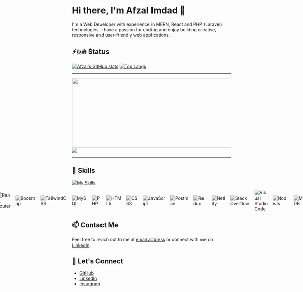 
# Hi there, I'm Afzal Imdad 👋

I'm a Web Developer with experience in MERN, React and PHP (Laravel) technologies. I have a passion for coding and enjoy building creative, responsive and user-friendly web applications.

## ⚡️💥🔥 Status 
[comment]: <![Anurag's GitHub stats](https://github-readme-stats.vercel.app/api?username=AfzalAli231&include_all_commits=true&count_private=true&show_icons=true&hide_rank=false&rank_icon=github&theme=synthwave)>
[![Afzal's GitHub stats](https://github-readme-stats.vercel.app/api?username=AfzalAli231)](https://github.com/anuraghazra/github-readme-stats)
[![Top Langs](https://github-readme-stats.vercel.app/api/top-langs/?username=AfzalAli231&layout=compact&show_icons=true&theme=synthwave)](https://github.com/anuraghazra/github-readme-stats)


---

  
<p style="display: flex; aligh-items:center;flex-direction:column;justify-content:center;">
  <img src="https://github-profile-trophy.vercel.app/?username=AfzalAli231&title=Stars,Followers,Commits,Repositories,MultipleLang,PullRequest&theme=onedark" alt="" />
  <img width="800" height="220" src="https://streak-stats.demolab.com?user=sammorozov&theme=highcontrast&hide_border=true&border_radius=5&card_width=800">
  <img src="https://raw.githubusercontent.com/sammorozov/sammorozov/59c7c8b7a883ad54a27102250b44ede726c50740/assets/github-snake.svg" />
</p>


---

## 🚀 Skills
[![My Skills](https://skillicons.dev/icons?i=aws,rust,aftereffects,androidstudio,angular,azure,babel,blender,bootstrap,c,css,cloudflare,discord,django,docker,dotnet,dynamodb,redux,react,express,supabase,firebase.figma,flutter,golang,gatsby,git,github,gitlab,gmail,html,jquery,graphql,illustrator,photoshop,instagram,java,js,laravel,linkedin,linux,mui,mongodb,mysql,nextjs,nest,netlify,nginx,nodejs,prisma,php,postgresql,postman,powershell,premiere,python,rxjs,ruby,redis,sqlite,svg,sass,selenium,stackoverflow,svelte,tailwind,twitter,typescript,webpack,vscode,vercel,vite,vue,webflow,wordpress)](https://aiportfolio.tech)
<div style="display: flex; gap: 16px; align-items: center; justify-content: center;">
<img src="https://img.shields.io/badge/react-%2320232a.svg?style=for-the-badge&logo=react&logoColor=%2361DAFB" alt="React" />
<img src="https://img.shields.io/badge/react_native-%2320232a.svg?style=for-the-badge&logo=react&logoColor=%2361DAFB" alt="React Native" />
<img src="https://img.shields.io/badge/React_Router-CA4245?style=for-the-badge&logo=react-router&logoColor=white" alt="React Router" />
<img src="https://img.shields.io/badge/bootstrap-%23563D7C.svg?style=for-the-badge&logo=bootstrap&logoColor=white" alt="Bootstrap" />
<img src="https://img.shields.io/badge/tailwindcss-%2338B2AC.svg?style=for-the-badge&logo=tailwind-css&logoColor=white" alt="TailwindCSS" />
<img src="https://img.shields.io/badge/mysql-%2300f.svg?style=for-the-badge&logo=mysql&logoColor=white" alt="MySQL" />
<img src="https://img.shields.io/badge/php-%828bb7.svg?style=for-the-badge&logo=php&logoColor=white" alt="PHP" />
<img src="https://img.shields.io/badge/html5-%23E34F26.svg?style=for-the-badge&logo=html5&logoColor=white" alt="HTML5" />
<img src="https://img.shields.io/badge/css3-%231572B6.svg?style=for-the-badge&logo=css3&logoColor=white" alt="CSS3" />
<img src="https://img.shields.io/badge/javascript-%23323330.svg?style=for-the-badge&logo=javascript&logoColor=%23F7DF1E" alt="JavaScript" />
<img src="https://img.shields.io/badge/Postman-FF6C37?style=for-the-badge&logo=postman&logoColor=white" alt="Postman" />
<img src="https://img.shields.io/badge/Redux-7D2DA1?style=for-the-badge&logo=redux&logoColor=white" alt="Redux" />
<img src="https://img.shields.io/badge/Netlify-87CEEB.svg?style=for-the-badge&logo=netlify&logoColor=white" alt="Netlify" />
<img src="https://img.shields.io/badge/-Stackoverflow-FE7A16?style=for-the-badge&logo=stack-overflow&logoColor=white" alt="Stack Overflow" />
<img src="https://img.shields.io/badge/Visual%20Studio%20Code-0078d7.svg?style=for-the-badge&logo=visual-studio-code&logoColor=white" alt="Visual Studio Code" />
<img src="https://img.shields.io/badge/Node.js-43853D?style=for-the-badge&logo=node.js&logoColor=white" alt="NodeJs" />
<img src="https://img.shields.io/badge/MongoDB-4EA94B?style=for-the-badge&logo=mongodb&logoColor=white" alt="MongoDB" />
<img src="https://img.shields.io/badge/Express.js-404D59?style=for-the-badge" alt="ExpressJS" />
</div>

## 📫 Contact Me

Feel free to reach out to me at [email address](mailto:afzalimdad9@gmail.com) or connect with me on [LinkedIn](https://www.linkedin.com/in/afzalimdad9).

## 🤝 Let's Connect
- [GitHub](https://github.com/AfzalAli231) 
- [LinkedIn](https://www.linkedin.com/in/afzalimdad9) 
- [Instagram](https://www.instagram.com/afzalimdad9/)
